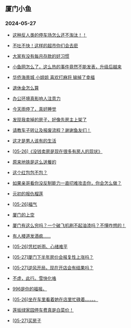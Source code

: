 ## 厦门小鱼 
### 2024-05-27

+ [这种反人类的停车场怎么还不淘汰！！](http://bbs.xmfish.com/read-htm-tid-18195808.html)

+ [不吐不快！这样的超市你们会去麽](http://bbs.xmfish.com/read-htm-tid-18195807.html)

+ [大家有没有每月存款的好习惯](http://bbs.xmfish.com/read-htm-tid-18195848.html)

+ [小鱼网怎么了，这么热的事件竟然不能发表，升级后越来](http://bbs.xmfish.com/read-htm-tid-18195939.html)

+ [华侨海景城 小姐姐 喜欢打麻将  输掉了幸福](http://bbs.xmfish.com/read-htm-tid-18195960.html)

+ [退休金怎么算](http://bbs.xmfish.com/read-htm-tid-18195767.html)

+ [办公环境真影响人注意力](http://bbs.xmfish.com/read-htm-tid-18195915.html)

+ [今天雨停了，真好睡觉](http://bbs.xmfish.com/read-htm-tid-18195773.html)

+ [发现我卖掉的房子，好像先房主上架了](http://bbs.xmfish.com/read-htm-tid-18196019.html)

+ [请教车子转让及报废流程？谢谢鱼友们！](http://bbs.xmfish.com/read-htm-tid-18195822.html)

+ [这才是男人该有的生活](http://bbs.xmfish.com/read-htm-tid-18196050.html)

+ [[05-26]《没钱卖房是现在很多有房人的现状》](http://bbs.xmfish.com/read-htm-tid-18195910.html)

+ [原来地铁是这么送餐的](http://bbs.xmfish.com/read-htm-tid-18196008.html)

+ [这个红包包不包？](http://bbs.xmfish.com/read-htm-tid-18196036.html)

+ [如果亲哥看你没反制能力一直叨难攻击你，你会怎么做？](http://bbs.xmfish.com/read-htm-tid-18196007.html)

+ [元初的报仇榴莲](http://bbs.xmfish.com/read-htm-tid-18196133.html)

+ [[05-26]福气](http://bbs.xmfish.com/read-htm-tid-18195957.html)

+ [厦门的上空](http://bbs.xmfish.com/read-htm-tid-18196064.html)

+ [厦门有这么穷吗？一个破飞机刷不起油漆吗？不懂咋想的！](http://bbs.xmfish.com/read-htm-tid-18196185.html)

+ [有人楼道发酒疯……](http://bbs.xmfish.com/read-htm-tid-18196127.html)

+ [[05-26]凭栏听雨、心绪难平](http://bbs.xmfish.com/read-htm-tid-18196029.html)

+ [[05-27]厦门下半年房价会报复性上涨吗？](http://bbs.xmfish.com/read-htm-tid-18196229.html)

+ [[05-27]逆风开局，现在开店会有结果吗？](http://bbs.xmfish.com/read-htm-tid-18196137.html)

+ [不虚，此行。雪快化咯](http://bbs.xmfish.com/read-htm-tid-18196188.html)

+ [996是你的福报。](http://bbs.xmfish.com/read-htm-tid-18196088.html)

+ [[05-26]坐在车里看着她在店里忙碌着。。。。。](http://bbs.xmfish.com/read-htm-tid-18196085.html)

+ [莲坂绿家园停车费真是白菜价！](http://bbs.xmfish.com/read-htm-tid-18196366.html)

+ [[05-27]买房子](http://bbs.xmfish.com/read-htm-tid-18196285.html)

